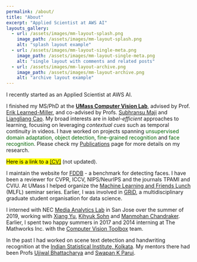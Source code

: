 ```yaml
---
permalink: /about/
title: "About"
excerpt: "Applied Scientist at AWS AI"
layouts_gallery:
  - url: /assets/images/mm-layout-splash.png
    image_path: /assets/images/mm-layout-splash.png
    alt: "splash layout example"
  - url: /assets/images/mm-layout-single-meta.png
    image_path: /assets/images/mm-layout-single-meta.png
    alt: "single layout with comments and related posts"
  - url: /assets/images/mm-layout-archive.png
    image_path: /assets/images/mm-layout-archive.png
    alt: "archive layout example"
---
```


I recently started as an Applied Scientist at AWS AI.

I finished my MS/PhD at the [**UMass Computer Vision Lab**](http://vis-www.cs.umass.edu/), advised by Prof. [Erik Learned-Miller](http://people.cs.umass.edu/~elm/), and co-advised by Profs. [Subhransu Maji](http://people.cs.umass.edu/~smaji/) and [Liangliang Cao](http://llcao.net/).
My broad interests are in *label-efficient* approaches to learning, focusing on leveraging *contextual cues* such as temporal continuity in videos. I have worked on projects spanning <font color="DarkGreen">unsupervised domain adaptation</font>, <font color="DarkGreen">object detection</font>, <font color="DarkGreen">fine-grained recognition</font> and <font color="DarkGreen">face recognition</font>. Please check my [Publications](https://arunirc.github.io/publications/) page for more details on my research.

<mark>Here is a link to a <a href="https://arunirc.github.io/assets/cv_arunirc_2019.pdf">[CV]</a></mark> (not updated).

I maintain the website for [FDDB](http://vis-www.cs.umass.edu/fddb/) - a benchmark for detecting faces. I have been a reviewer for CVPR, ICCV, NIPS/NeurIPS and the journals TPAMI and CVIU. At UMass I helped organize the [Machine Learning and Friends Lunch](https://people.cs.umass.edu/~mlfriend/pmwiki/pmwiki.php) (MLFL) seminar series. Earlier, I was involved in [GRiD](http://gridclub.io/), a multidisciplinary graduate student organisation for data science.

I interned with NEC [Media Analytics Lab](http://www.nec-labs.com/research-departments/media-analytics/media-analytics-people) in San Jose over the summer of 2019, working with [Xiang Yu](https://sites.google.com/site/xiangyurutgers/home), [Kihyuk Sohn](https://sites.google.com/site/kihyuksml/) and [Manmohan Chandraker](http://www.nec-labs.com/~manu/). Earlier, I spent two happy summers in 2017 and 2014 interning at The Mathworks Inc. with the [Computer Vision Toolbox](https://www.mathworks.com/products/computer-vision.html) team.

In the past I had worked on scene text detection and handwriting recognition at the [Indian Statistical Institute, Kolkata](http://www.isical.ac.in/). My mentors there had been Profs [Ujjwal Bhattacharya](http://www.isical.ac.in/~ujjwal/) and [Swapan K Parui](http://www.isical.ac.in/~swapan/). 

